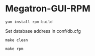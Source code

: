 # Megatron-GUI-RPM

```yum install rpm-build```

Set database address in conf/db.cfg

```make clean```

```make rpm```

